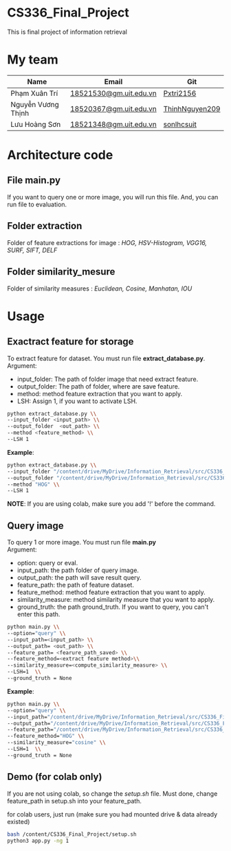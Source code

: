 # CS336_Final_Project
This is final project of information retrieval

# My team
|Name               | Email                 | Git                                                   |
|-------------------|-----------------------| ------------------------------------------------------|
|Phạm Xuân Trí      | 18521530@gm.uit.edu.vn| [Pxtri2156](https://github.com/Pxtri2156)             |
|Nguyễn Vương Thịnh | 18520367@gm.uit.edu.vn| [ThinhNguyen209](https://github.com/ThinhNguyen209)   |
|Lưu Hoàng Sơn      | 18521348@gm.uit.edu.vn| [sonlhcsuit](https://github.com/sonlhcsuit)           |


# Architecture code
## File main.py
If you want to query one or more image, you will run this file. And, you can run file to evaluation.
## Folder extraction
Folder of feature extractions for image : *HOG, HSV-Histogram, VGG16, SURF, SIFT, DELF*
## Folder similarity_mesure
Folder of similarity measures : *Euclidean, Cosine, Manhatan, IOU*

# Usage

## Exactract feature for storage
To extract feature for dataset. You must run file **extract_database.py**.  
Argument:
* input_folder: The path of folder image that need extract feature.
* output_folder: The path of folder, where are save feature.
* method: method feature extraction that you want to apply.
* LSH: Assign 1, if you want to activate LSH.


```sh
python extract_database.py \\  
--input_folder <input_path> \\  
--output_folder  <out_path> \\  
--method <feature_method> \\  
--LSH 1  
```
**Example**:
```sh
python extract_database.py \\  
--input_folder "/content/drive/MyDrive/Information_Retrieval/src/CS336_Final_Project/data/train" \\  
--output_folder "/content/drive/MyDrive/Information_Retrieval/src/CS336_Final_Project/feature" \\  
--method "HOG" \\  
--LSH 1  
```

**NOTE**: If you are using colab, make sure you add '!' before the command.
## Query image
To query 1 or more image. You must run file **main.py**  
Argument:
* option: query or eval.
* input_path: the path folder of query image.
* output_path: the path will save result query.
* feature_path: the path of feature dataset.
* feature_method: method feature extraction that you want to apply.
* similarity_measure: method similarity measure that you want to apply.
* ground_truth: the path ground_truth. If you want to query, you can't enter this path.

```sh
python main.py \\  
--option="query" \\  
--input_path=<input_path> \\  
--output_path= <out_path> \\  
--feature_path= <fearure_path_saved> \\  
--feature_method=<extract feature method>\\  
--similarity_measure=<compute_similarity_measure> \\  
--LSH=1  \\
--ground_truth = None
```
**Example**:  

```sh
python main.py \\  
--option="query" \\  
--input_path="/content/drive/MyDrive/Information_Retrieval/src/CS336_Final_Project/data/test"  \\  
--output_path="/content/drive/MyDrive/Information_Retrieval/src/CS336_Final_Project/data/valid" \\  
--feature_path="/content/drive/MyDrive/Information_Retrieval/src/CS336_Final_Project/feature" \\  
--feature_method="HOG" \\  
--similarity_measure="cosine" \\  
--LSH=1  \\
--ground_truth = None
```

## Demo (for colab only)
If you are not using colab, so change the *setup.sh* file. Must done, change feature_path in setup.sh into your feature_path.

for colab users, just run (make sure you had mounted drive & data already existed)
```sh
bash /content/CS336_Final_Project/setup.sh
python3 app.py -ng 1
```
